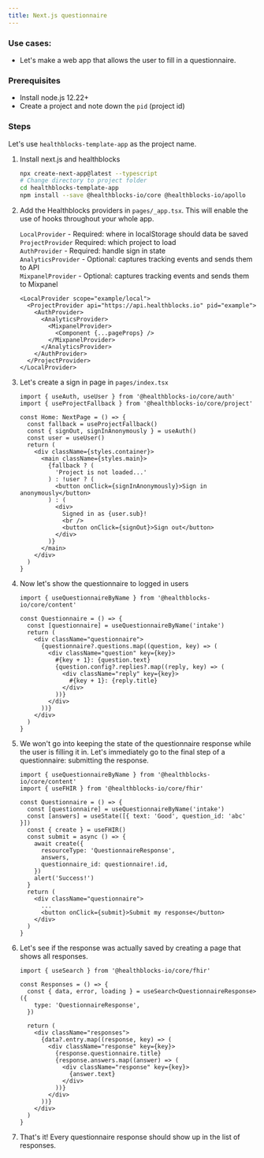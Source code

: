 ```yaml
---
title: Next.js questionnaire
---
```


### Use cases:
- Let's make a web app that allows the user to fill in a questionnaire.

### Prerequisites
- Install node.js 12.22+
- Create a project and note down the `pid` (project id)

### Steps

Let's use `healthblocks-template-app` as the project name.

1. Install next.js and healthblocks

   ```bash
   npx create-next-app@latest --typescript
   # Change directory to project folder
   cd healthblocks-template-app
   npm install --save @healthblocks-io/core @healthblocks-io/apollo
   ```

2. Add the Healthblocks providers in `pages/_app.tsx`. This will enable the use of hooks throughout your whole app.

    `LocalProvider` - Required: where in localStorage should data be saved  
    `ProjectProvider` Required: which project to load  
    `AuthProvider` - Required: handle sign in state  
    `AnalyticsProvider` - Optional: captures tracking events and sends them to API  
    `MixpanelProvider` - Optional: captures tracking events and sends them to Mixpanel  

    ```tsx
    <LocalProvider scope="example/local">
      <ProjectProvider api="https://api.healthblocks.io" pid="example">
        <AuthProvider>
          <AnalyticsProvider>
            <MixpanelProvider>
              <Component {...pageProps} />
            </MixpanelProvider>
          </AnalyticsProvider>
        </AuthProvider>
      </ProjectProvider>
    </LocalProvider>
    ```

3. Let's create a sign in page in `pages/index.tsx`

    ```tsx
    import { useAuth, useUser } from '@healthblocks-io/core/auth'
    import { useProjectFallback } from '@healthblocks-io/core/project'

    const Home: NextPage = () => {
      const fallback = useProjectFallback()
      const { signOut, signInAnonymously } = useAuth()
      const user = useUser()
      return (
        <div className={styles.container}>
          <main className={styles.main}>
            {fallback ? (
              'Project is not loaded...'
            ) : !user ? (
              <button onClick={signInAnonymously}>Sign in anonymously</button>
            ) : (
              <div>
                Signed in as {user.sub}!
                <br />
                <button onClick={signOut}>Sign out</button>
              </div>
            )}
          </main>
        </div>
      )
    }
    ```

4. Now let's show the questionnaire to logged in users

    ```tsx
    import { useQuestionnaireByName } from '@healthblocks-io/core/content'

    const Questionnaire = () => {
      const [questionnaire] = useQuestionnaireByName('intake')
      return (
        <div className="questionnaire">
          {questionnaire?.questions.map((question, key) => (
            <div className="question" key={key}>
              #{key + 1}: {question.text}
              {question.config?.replies?.map((reply, key) => (
                <div className="reply" key={key}>
                  #{key + 1}: {reply.title}
                </div>
              ))}
            </div>
          ))}
        </div>
      )
    }
    ```

5. We won't go into keeping the state of the questionnaire response while the user is filling it in. Let's immediately go to the final step of a questionnaire: submitting the response.

    ```tsx
    import { useQuestionnaireByName } from '@healthblocks-io/core/content'
    import { useFHIR } from '@healthblocks-io/core/fhir'

    const Questionnaire = () => {
      const [questionnaire] = useQuestionnaireByName('intake')
      const [answers] = useState([{ text: 'Good', question_id: 'abc' }])
      const { create } = useFHIR()
      const submit = async () => {
        await create({
          resourceType: 'QuestionnaireResponse',
          answers,
          questionnaire_id: questionnaire!.id,
        })
        alert('Success!')
      }
      return (
        <div className="questionnaire">
          ...
          <button onClick={submit}>Submit my response</button>
        </div>
      )
    }
    ```

6. Let's see if the response was actually saved by creating a page that shows all responses.

    ```tsx
    import { useSearch } from '@healthblocks-io/core/fhir'

    const Responses = () => {
      const { data, error, loading } = useSearch<QuestionnaireResponse>({
        type: 'QuestionnaireResponse',
      })

      return (
        <div className="responses">
          {data?.entry.map((response, key) => (
            <div className="response" key={key}>
              {response.questionnaire.title}
              {response.answers.map((answer) => (
                <div className="response" key={key}>
                  {answer.text}
                </div>
              ))}
            </div>
          ))}
        </div>
      )
    }
    ```

7. That's it! Every questionnaire response should show up in the list of responses.